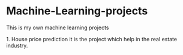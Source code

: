 # Machine-Learning-projects
<p> This is my own machine learning projects </p>
<P>1. House price prediction
it is the project which help in the real estate industry.</P>
